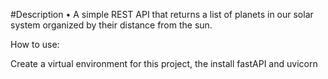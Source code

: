 #Description
• A simple REST API that returns a list of planets in our solar system organized by their distance from the sun. 

How to use:

Create a virtual environment for this project, the install fastAPI and uvicorn

